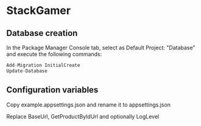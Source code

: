 # StackGamer
## Database creation
In the Package Manager Console tab, select as Default Project: "Database" and execute the following commands:
```csharp
Add-Migration InitialCreate
Update-Database
```
## Configuration variables
Copy example.appsettings.json and rename it to appsettings.json

Replace BaseUrl, GetProductByIdUrl and optionally LogLevel